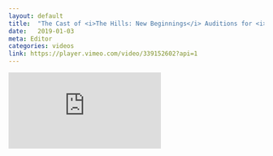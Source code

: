 ```yaml
---
layout: default
title:  "The Cast of <i>The Hills: New Beginnings</i> Auditions for <i>The O.C.</i>"
date:   2019-01-03
meta: Editor
categories: videos
link: https://player.vimeo.com/video/339152602?api=1
---
```


<iframe src="https://player.vimeo.com/video/339152602?api=1&background=1&mute=0&loop=1" frameborder="0" allow="autoplay; fullscreen" allowfullscreen></iframe>